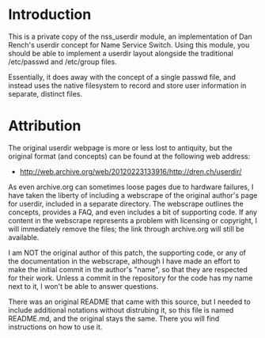 # Introduction 

This is a private copy of the nss_userdir module, an implementation of 
Dan Rench's userdir concept for Name Service Switch.  Using this module, 
you should be able to implement a userdir layout alongside the 
traditional /etc/passwd and /etc/group files.

Essentially, it does away with the concept of a single passwd file, and 
instead uses the native filesystem to record and store user information 
in separate, distinct files.


# Attribution

The original userdir webpage is more or less lost to antiquity, but the 
original format (and concepts) can be found at the following web 
address:

* http://web.archive.org/web/20120223133916/http://dren.ch/userdir/

As even archive.org can sometimes loose pages due to hardware failures, I have taken the 
liberty of including a webscrape of the original author's page for userdir, included in a 
separate directory.  The webscrape outlines the concepts, provides a FAQ, and even includes 
a bit of supporting code.  If any content in the webscrape represents a problem with 
licensing or copyright, I will immediately remove the files; the link through archive.org 
will still be available.

I am NOT the original author of this patch, the supporting code, or any of the documentation 
in the webscrape, although I have made an effort to make the initial commit in the author's 
"name", so that they are respected for their work.  Unless a commit in the repository for 
the code has my name next to it, I won't be able to answer questions.

There was an original README that came with this source, but I needed to include additional 
notations without distrubing it, so this file is named README.md, and the original stays the 
same.  There you will find instructions on how to use it.

